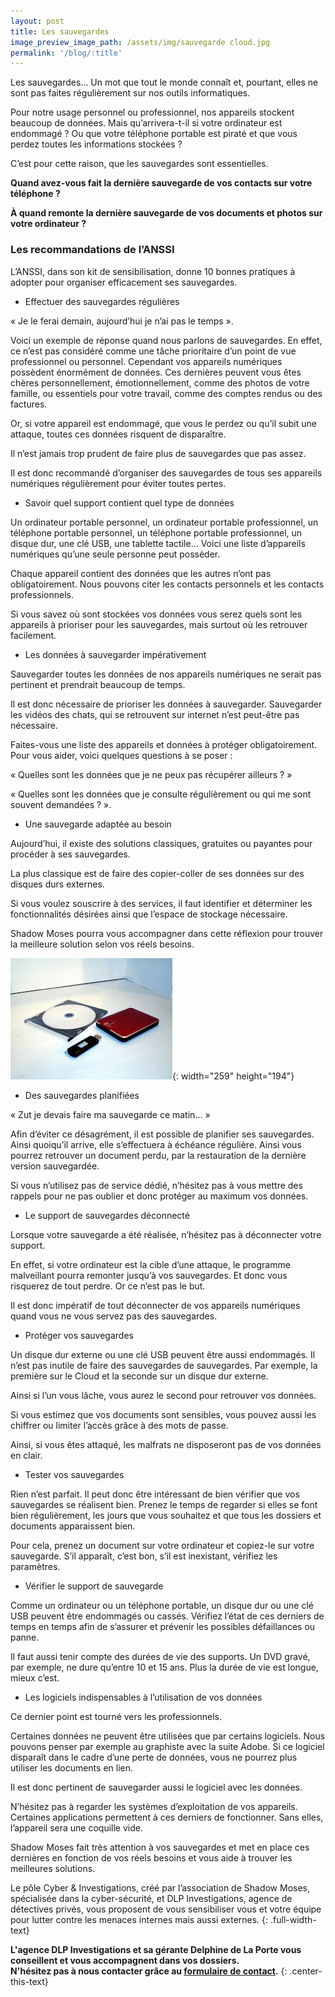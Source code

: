 ```yaml
---
layout: post
title: Les sauvegardes
image_preview_image_path: /assets/img/sauvegarde cloud.jpg
permalink: '/blog/:title'
---
```


Les sauvegardes… Un mot que tout le monde conna&icirc;t et, pourtant, elles ne sont pas faites r&eacute;guli&egrave;rement sur nos outils informatiques.

Pour notre usage personnel ou professionnel, nos appareils stockent beaucoup de donn&eacute;es. Mais qu’arrivera-t-il si votre ordinateur est endommag&eacute; ? Ou que votre t&eacute;l&eacute;phone portable est pirat&eacute; et que vous perdez toutes les informations stock&eacute;es ?

C’est pour cette raison, que les sauvegardes sont essentielles.

**Quand avez-vous fait la derni&egrave;re sauvegarde de vos contacts sur votre t&eacute;l&eacute;phone ?**

**&Agrave; quand remonte la derni&egrave;re sauvegarde de vos documents et photos sur votre ordinateur ?**

### Les recommandations de l’ANSSI

L’ANSSI, dans son kit de sensibilisation, donne 10 bonnes pratiques &agrave; adopter pour organiser efficacement ses sauvegardes.

* Effectuer des sauvegardes r&eacute;guli&egrave;res

&laquo; Je le ferai demain, aujourd’hui je n’ai pas le temps &raquo;.

Voici un exemple de r&eacute;ponse quand nous parlons de sauvegardes. En effet, ce n’est pas consid&eacute;r&eacute; comme une t&acirc;che prioritaire d’un point de vue professionnel ou personnel. Cependant vos appareils num&eacute;riques poss&egrave;dent &eacute;norm&eacute;ment de donn&eacute;es. Ces derni&egrave;res peuvent vous &ecirc;tes ch&egrave;res personnellement, &eacute;motionnellement, comme des photos de votre famille, ou essentiels pour votre travail, comme des comptes rendus ou des factures.

Or, si votre appareil est endommag&eacute;, que vous le perdez ou qu’il subit une attaque, toutes ces donn&eacute;es risquent de dispara&icirc;tre.

Il n’est jamais trop prudent de faire plus de sauvegardes que pas assez.

Il est donc recommand&eacute; d’organiser des sauvegardes de tous ses appareils num&eacute;riques r&eacute;guli&egrave;rement pour &eacute;viter toutes pertes.

* Savoir quel support contient quel type de donn&eacute;es

Un ordinateur portable personnel, un ordinateur portable professionnel, un t&eacute;l&eacute;phone portable personnel, un t&eacute;l&eacute;phone portable professionnel, un disque dur, une cl&eacute; USB, une tablette tactile… Voici une liste d’appareils num&eacute;riques qu’une seule personne peut poss&eacute;der.

Chaque appareil contient des donn&eacute;es que les autres n’ont pas obligatoirement. Nous pouvons citer les contacts personnels et les contacts professionnels.

Si vous savez o&ugrave; sont stock&eacute;es vos donn&eacute;es vous serez quels sont les appareils &agrave; prioriser pour les sauvegardes, mais surtout o&ugrave; les retrouver facilement.

* Les donn&eacute;es &agrave; sauvegarder imp&eacute;rativement

Sauvegarder toutes les donn&eacute;es de nos appareils num&eacute;riques ne serait pas pertinent et prendrait beaucoup de temps.

Il est donc n&eacute;cessaire de prioriser les donn&eacute;es &agrave; sauvegarder. Sauvegarder les vid&eacute;os des chats, qui se retrouvent sur internet n’est peut-&ecirc;tre pas n&eacute;cessaire.

Faites-vous une liste des appareils et donn&eacute;es &agrave; prot&eacute;ger obligatoirement. Pour vous aider, voici quelques questions &agrave; se poser :

&laquo; Quelles sont les donn&eacute;es que je ne peux pas r&eacute;cup&eacute;rer ailleurs ? &raquo;

&laquo; Quelles sont les donn&eacute;es que je consulte r&eacute;guli&egrave;rement ou qui me sont souvent demand&eacute;es ? &raquo;.

* Une sauvegarde adapt&eacute;e au besoin

Aujourd’hui, il existe des solutions classiques, gratuites ou payantes pour proc&eacute;der &agrave; ses sauvegardes.

La plus classique est de faire des copier-coller de ses donn&eacute;es sur des disques durs externes.

Si vous voulez souscrire &agrave; des services, il faut identifier et d&eacute;terminer les fonctionnalit&eacute;s d&eacute;sir&eacute;es ainsi que l’espace de stockage n&eacute;cessaire.

Shadow Moses pourra vous accompagner dans cette r&eacute;flexion pour trouver la meilleure solution selon vos r&eacute;els besoins.

![](/assets/img/sauvegardes.jpg){: width="259" height="194"}

* Des sauvegardes planifi&eacute;es

&laquo; Zut je devais faire ma sauvegarde ce matin… &raquo;

Afin d’&eacute;viter ce d&eacute;sagr&eacute;ment, il est possible de planifier ses sauvegardes. Ainsi quoiqu’il arrive, elle s’effectuera &agrave; &eacute;ch&eacute;ance r&eacute;guli&egrave;re. Ainsi vous pourrez retrouver un document perdu, par la restauration de la derni&egrave;re version sauvegard&eacute;e.

Si vous n’utilisez pas de service d&eacute;di&eacute;, n’h&eacute;sitez pas &agrave; vous mettre des rappels pour ne pas oublier et donc prot&eacute;ger au maximum vos donn&eacute;es.

* Le support de sauvegardes d&eacute;connect&eacute;

Lorsque votre sauvegarde a &eacute;t&eacute; r&eacute;alis&eacute;e, n’h&eacute;sitez pas &agrave; d&eacute;connecter votre support.

En effet, si votre ordinateur est la cible d’une attaque, le programme malveillant pourra remonter jusqu’&agrave; vos sauvegardes. Et donc vous risquerez de tout perdre. Or ce n’est pas le but.

Il est donc imp&eacute;ratif de tout d&eacute;connecter de vos appareils num&eacute;riques quand vous ne vous servez pas des sauvegardes.

* Prot&eacute;ger vos sauvegardes

Un disque dur externe ou une cl&eacute; USB peuvent &ecirc;tre aussi endommag&eacute;s. Il n’est pas inutile de faire des sauvegardes de sauvegardes. Par exemple, la premi&egrave;re sur le Cloud et la seconde sur un disque dur externe.

Ainsi si l’un vous l&acirc;che, vous aurez le second pour retrouver vos donn&eacute;es.

Si vous estimez que vos documents sont sensibles, vous pouvez aussi les chiffrer ou limiter l’acc&egrave;s gr&acirc;ce &agrave; des mots de passe.

Ainsi, si vous &ecirc;tes attaqu&eacute;, les malfrats ne disposeront pas de vos donn&eacute;es en clair.

* Tester vos sauvegardes

Rien n’est parfait. Il peut donc &ecirc;tre int&eacute;ressant de bien v&eacute;rifier que vos sauvegardes se r&eacute;alisent bien. Prenez le temps de regarder si elles se font bien r&eacute;guli&egrave;rement, les jours que vous souhaitez et que tous les dossiers et documents apparaissent bien.

Pour cela, prenez un document sur votre ordinateur et copiez-le sur votre sauvegarde. S’il appara&icirc;t, c’est bon, s’il est inexistant, v&eacute;rifiez les param&egrave;tres.

* V&eacute;rifier le support de sauvegarde

Comme un ordinateur ou un t&eacute;l&eacute;phone portable, un disque dur ou une cl&eacute; USB peuvent &ecirc;tre endommag&eacute;s ou cass&eacute;s. V&eacute;rifiez l’&eacute;tat de ces derniers de temps en temps afin de s’assurer et pr&eacute;venir les possibles d&eacute;faillances ou panne.

Il faut aussi tenir compte des dur&eacute;es de vie des supports. Un DVD grav&eacute;, par exemple, ne dure qu’entre 10 et 15 ans. Plus la dur&eacute;e de vie est longue, mieux c’est.

* Les logiciels indispensables &agrave; l’utilisation de vos donn&eacute;es

Ce dernier point est tourn&eacute; vers les professionnels.

Certaines donn&eacute;es ne peuvent &ecirc;tre utilis&eacute;es que par certains logiciels. Nous pouvons penser par exemple au graphiste avec la suite Adobe. Si ce logiciel dispara&icirc;t dans le cadre d’une perte de donn&eacute;es, vous ne pourrez plus utiliser les documents en lien.

Il est donc pertinent de sauvegarder aussi le logiciel avec les donn&eacute;es.

N’h&eacute;sitez pas &agrave; regarder les syst&egrave;mes d’exploitation de vos appareils. Certaines applications permettent &agrave; ces derniers de fonctionner. Sans elles, l’appareil sera une coquille vide.

Shadow Moses fait tr&egrave;s attention &agrave; vos sauvegardes et met en place ces derni&egrave;res en fonction de vos r&eacute;els besoins et vous aide &agrave; trouver les meilleures solutions.

Le p&ocirc;le Cyber & Investigations, cr&eacute;&eacute; par l’association de Shadow Moses, sp&eacute;cialis&eacute;e dans la cyber-s&eacute;curit&eacute;, et DLP Investigations, agence de d&eacute;tectives priv&eacute;s, vous proposent de vous sensibiliser vous et votre &eacute;quipe pour lutter contre les menaces internes mais aussi externes.
{: .full-width-text}

**L'agence DLP Investigations et sa g&eacute;rante Delphine de La Porte vous conseillent et vous accompagnent dans vos dossiers.<br>N'h&eacute;sitez pas &agrave; nous contacter gr&acirc;ce au [formulaire de contact](https://dlp-investigations.fr/#contact).**
{: .center-this-text}

&nbsp;